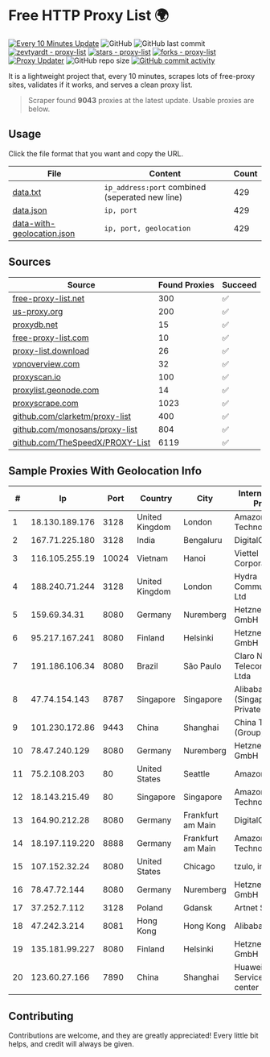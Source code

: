 
# Free HTTP Proxy List 🌍

[![Every 10 Minutes Update](https://github.com/mertguvencli/http-proxy-list/actions/workflows/main.yml/badge.svg?branch=main)](https://github.com/mertguvencli/http-proxy-list/actions/workflows/main.yml)
![GitHub](https://img.shields.io/github/license/mertguvencli/http-proxy-list)
![GitHub last commit](https://img.shields.io/github/last-commit/mertguvencli/http-proxy-list)
[![zevtyardt - proxy-list](https://img.shields.io/static/v1?label=zevtyardt&message=proxy-list&color=blue&logo=github)](https://github.com/zevtyardt/proxy-list "Go to GitHub repo")
[![stars - proxy-list](https://img.shields.io/github/stars/zevtyardt/proxy-list?style=social)](https://github.com/zevtyardt/proxy-list)
[![forks - proxy-list](https://img.shields.io/github/forks/zevtyardt/proxy-list?style=social)](https://github.com/zevtyardt/proxy-list)
[![Proxy Updater](https://github.com/zevtyardt/proxy-list/workflows/Proxy%20Updater/badge.svg)](https://github.com/zevtyardt/proxy-list/actions?query=workflow:"Proxy+Updater")
![GitHub repo size](https://img.shields.io/github/repo-size/zevtyardt/proxy-list)
[![GitHub commit activity](https://img.shields.io/github/commit-activity/m/zevtyardt/proxy-list?logo=commits)](https://github.com/zevtyardt/proxy-list/commits/main)

It is a lightweight project that, every 10 minutes, scrapes lots of free-proxy sites, validates if it works, and serves a clean proxy list.

> Scraper found **9043** proxies at the latest update. Usable proxies are below.

## Usage

Click the file format that you want and copy the URL.

|File|Content|Count|
|----|-------|-----|
|[data.txt](https://raw.githubusercontent.com/mertguvencli/http-proxy-list/main/proxy-list/data.txt)|`ip_address:port` combined (seperated new line)|429|
|[data.json](https://raw.githubusercontent.com/mertguvencli/http-proxy-list/main/proxy-list/data.json)|`ip, port`|429|
|[data-with-geolocation.json](https://raw.githubusercontent.com/mertguvencli/http-proxy-list/main/proxy-list/data-with-geolocation.json)|`ip, port, geolocation`|429|

## Sources

|Source|Found Proxies|Succeed|
|------|-------------|-------|
|[free-proxy-list.net](https://free-proxy-list.net)|300|✅|
|[us-proxy.org](https://www.us-proxy.org)|200|✅|
|[proxydb.net](http://proxydb.net)|15|✅|
|[free-proxy-list.com](https://free-proxy-list.com/?page=&port=&type%5B%5D=http&type%5B%5D=https&up_time=0&search=Search)|10|✅|
|[proxy-list.download](https://www.proxy-list.download/HTTP)|26|✅|
|[vpnoverview.com](https://vpnoverview.com/privacy/anonymous-browsing/free-proxy-servers)|32|✅|
|[proxyscan.io](https://www.proxyscan.io)|100|✅|
|[proxylist.geonode.com](https://proxylist.geonode.com/api/proxy-list?limit=300&page=1&sort_by=lastChecked&sort_type=desc&protocols=http,https)|14|✅|
|[proxyscrape.com](https://api.proxyscrape.com/v2/?request=displayproxies&protocol=http&timeout=10000&country=all&ssl=all&anonymity=all)|1023|✅|
|[github.com/clarketm/proxy-list](https://raw.githubusercontent.com/clarketm/proxy-list/master/proxy-list-raw.txt)|400|✅|
|[github.com/monosans/proxy-list](https://raw.githubusercontent.com/monosans/proxy-list/main/proxies/http.txt)|804|✅|
|[github.com/TheSpeedX/PROXY-List](https://raw.githubusercontent.com/TheSpeedX/PROXY-List/master/http.txt)|6119|✅|


## Sample Proxies With Geolocation Info

|#|Ip|Port|Country|City|Internet Service Provider|
|-|--|----|-------|----|-------------------------|
|1|18.130.189.176|3128|United Kingdom|London|Amazon Technologies Inc.|
|2|167.71.225.180|3128|India|Bengaluru|DigitalOcean, LLC|
|3|116.105.255.19|10024|Vietnam|Hanoi|Viettel Corporation|
|4|188.240.71.244|3128|United Kingdom|London|Hydra Communications Ltd|
|5|159.69.34.31|8080|Germany|Nuremberg|Hetzner Online GmbH|
|6|95.217.167.241|8080|Finland|Helsinki|Hetzner Online GmbH|
|7|191.186.106.34|8080|Brazil|São Paulo|Claro NXT Telecomunicacoes Ltda|
|8|47.74.154.143|8787|Singapore|Singapore|Alibaba Cloud (Singapore) Private Limited|
|9|101.230.172.86|9443|China|Shanghai|China Telecom (Group)|
|10|78.47.240.129|8080|Germany|Nuremberg|Hetzner Online GmbH|
|11|75.2.108.203|80|United States|Seattle|Amazon.com, Inc.|
|12|18.143.215.49|80|Singapore|Singapore|Amazon Technologies Inc.|
|13|164.90.212.28|8080|Germany|Frankfurt am Main|DigitalOcean, LLC|
|14|18.197.119.220|8888|Germany|Frankfurt am Main|Amazon Technologies Inc.|
|15|107.152.32.24|8080|United States|Chicago|tzulo, inc.|
|16|78.47.72.144|8080|Germany|Nuremberg|Hetzner Online GmbH|
|17|37.252.7.112|3128|Poland|Gdansk|Artnet Sp. z o.o.|
|18|47.242.3.214|8081|Hong Kong|Hong Kong|Alibaba.com LLC|
|19|135.181.99.227|8080|Finland|Helsinki|Hetzner Online GmbH|
|20|123.60.27.166|7890|China|Shanghai|Huawei Cloud Service data center|



## Contributing

Contributions are welcome, and they are greatly appreciated! Every
little bit helps, and credit will always be given.

